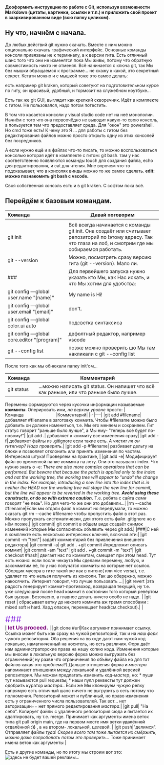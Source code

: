 __Дооформить инструкцию по работе с Git, используя возможности Markdown (цитаты, картинки, ссылки и т.п.) и приложить свой проект в заархивированном виде (всю папку целиком).__
<style> .notice_Me {color: #8A2BE2 ; font-size:200%}</style>
## Ну что, начнём с начала.
До любых действий git нужно скачать. Вместе с ним можно опционально скачать графический интерфейс. 
Основные команды консоли привязаны не к терминалу, а к версии гита. Есть отличный шанс того что они не изменятся пока Мы живы, потому что обратную совместимость никто не отменял.
Всё начинается с ключа git, так Мы без мышки обращаемся к программе... не скажу к какой, это секретный секрет. Кстати можно и с мышкой тоже это самое делать:

 есть например git kraken, который советуют на подготовительном курсе по гиту, он красивый, удобный, и тормозит на служебном ноутбуке...

 Есть так же git GUI, выглядит как крепкий скворечник. Идёт в комплекте с гитом. Не пользовался, надо потом потестить.

 В том что касается консоли у visual studio code нет на неё монополии. Начнём с того что она первоочёдно не выводит какую-то свою консоль, а пользуется тем что предоставляет среда. Для "окон" это powershell. Но cmd тоже есть! К чему это Я ... для работы с гитом без редактирования файлов можно просто открыть одну из этих консолей без посредников.

 А если нужно ещё и в файлах что-то писать, то можно воспользоваться консолью которая идёт в комплекте с гитом: git bash. там у нас соответственно появляются команды touch для создания файла, echo для редактирования, и cat для чтения. Мне впрочем что-то подсказывает, что в консолях винды можно то же самое сделать.
 __edit: можно познакомить git bash с vscode.__

Своя собственная консоль есть и в git kraken. С софтом пока всё.

## Перейдём к базовым командам.
|Команда&nbsp;&nbsp;&nbsp;&nbsp;&nbsp;&nbsp;&nbsp;&nbsp;&nbsp;&nbsp;&nbsp;&nbsp;&nbsp;&nbsp;&nbsp;&nbsp;&nbsp;&nbsp;&nbsp;&nbsp;|Давай поговорим|
|:-|---|
|||
|git init|Всё всегда начинается с команды git init.  Она создаёт или считывает репозиторий по !этому адресу. Так что глаза на лоб, и смотрим где мы собираемся работать.|
|git --version|Можно, посмотреть сразу версию гита (git --version). Мало ли.|
|###|Для первейшего запуска нужно указать кто Мы, как Нас искать, и что Мы хотим для удобства:|
|git config —global user.name "[name]"|My name is Hi!| 
|git config —global user.email "[email]"|don't.|
|git config —global color.ui auto|подсветка синтаксиса|
|git config —global core.editor "[program]"|дефолтный редактор, например vscode|
|git --config list|позже можно проверить шо Мы там накликали с git --config list|

После того как мы обнюхали папку init'ом...


|Команда&nbsp;&nbsp;&nbsp; |Комментарий|
|:-|---|
|git status| ...можно написать git status. Он напишет что всё как раньше, или что раньше было лучше.|

Перемены формируются через кусочки информации называемые **коммиты**. Оперировать ими, _на верхем уровне_ просто:
|Команда&nbsp;&nbsp;&nbsp;&nbsp;&nbsp;&nbsp;&nbsp;&nbsp;&nbsp;&nbsp;&nbsp;&nbsp;&nbsp;&nbsp;&nbsp;&nbsp;&nbsp;&nbsp;&nbsp;&nbsp;&nbsp;&nbsp;&nbsp;&nbsp;&nbsp;&nbsp; |Комментарий|
|:-|---|
|git add  #filename|добавляет #filename в заготовку коммита. Чтобы #filename можно было добавить он должен измениться, т.е. Мы его меняем и сохраняем. Гит статус говорит "раньше было лучше", а Мы ему- "теперь всё будет по-новому!"|
|git add .| добавляет к коммиту все изменения сразу|
|git add -f| добавляет файлы из .gitignore если такие есть. _А чистит ли он гитигнор? Надо проверить._|
|git add -p #filename| разбивает дельту на блоки и позволяет отклонить или принять изменения по частям. Интересная штука! Проверяем на практике, |
|git add -e| Модифицирует файл во временной папке коммита на лету. Они это называют index. Что нужно знать о -e: _There are also more complex operations that can be performed. But beware that because the patch is applied only to the index and not the working tree, the working tree will appear to "undo" the change in the index. For example, introducing a new line into the index that is in neither the HEAD nor the working tree will stage the new line for commit, but the line will appear to be reverted in the working tree. **Avoid using these constructs, or do so with extreme caution.**_ Т.е. ребята с сайта _сами_ говорят "не лезь". Но для чего-то же они это добавили...|
|rm --cache #filename|Если мы отдали файл в коммит но передумали, то можно сказать git rm --cache #filename чтобы пропустить файл в этот раз. Можно пропускать систематически, для этого есть файл .gitignore но о нём позже.|
|git commit| git commit в общем виде создаёт снимок изменений которые Мы согласились объявить через git add.|
|###|С ней в комплекте есть несколько интересных ключей, включая эти:|
|git commit -m "text"| задаёт комментарий без привлечения внешнего редактора|
|git commit -a| git add . +git commit #предложит описать коммит|
|git commit -am "text"| git add . +git commit -m "text"|
|git checkout #hash| двигает нас по коммитам, смещает при этом head. Тут есть нюанс: если после чекаута Мы сделаем перемену, любую, и закоммитим её, то у нас получатся коммиты на которые нет ссылок. Сборщик мусора в гите такой же как в питоне( или vice versa), т.е. удаляет то что нельзя получить из консоли. Так шо обережно, можно накосячить. Интернет говорит, что лучше пользовать ...|
|git revert |эта радость генерирует коммит-противоход, возвращая текущий, ну т.е. уже следующий после head коммит в состоянии того который ревёртом был вызван. Безопасно, а главное делать ничего особо не надо. |
|git reset | сбрасывает ветку до некоего коммита аж тремя способами : mixed soft и hard. Хард опасен, перемещает head(см.checkout).|
|<div class="notice_Me"> ### </div>| <span style="color:purple;font-weight:700;font-size:18px"> let Us proceed.</span> |
|git clone #url|Как аргумент принимает ссылку. Ссылка может быть как сразу на чужой репозиторий, так и на _наш форк_ чужого репозитория. Оба решения на выходе дают нам чужой код локально, намагниченный на носитель, но есть различия. Форк даёт нам администраторские права на нашу копию кода. Изменения которые мы вносим в локальную версию форка можно выгружать без ограничений( ну разве что ограничения по объёму файла но для тхт файлов какая это проблема?).Дальше отношения форка  и _мастера_ напоминают отношения между локальной и удалённой версией репозитория. Мы можем предлагать изменить код-_мастер_, но: * пуши тут называются  pull requestы; * наши пулл реквесты тут должен одобрить куратор _мастера_..  Если же Мы клонируем чужую репку напрямую есть отличный шанс ничего не выгрузить в сеть потому что полномочия. Репозиторий может и публичный, но право изменения есть у ограниченного числа пользователей. Так вот... нет авторизации== нет прямого редактирования _мастера_.|
|git pull| "На себя". Копирует файлы с удалённого репозитория сюда и пытается их адаптировать, ну т.е. merge. Принимает как аргументы имена веток типа git pull origin main, где на первом месте имя ветки ~~удалённой~~ отдалённой **:))** , а на втором- локальной, целевой. |
|git push|"делимся". Отправляет файлы _туда_! _Скорее всего там тоже пытается их смёржить, можно даже попробовать потом это проверить..._ Тоже принимает имена веток как аргументы |


Есть и другие команды, но по итогу мы строим вот это: ![здесь не будет вашей рекламы...](Стадии_принятия_файла.jpg)